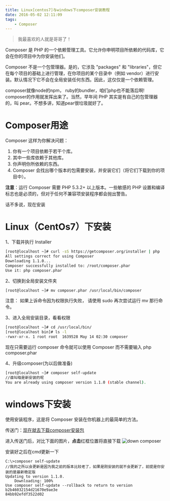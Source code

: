 ```yaml
---
title: Linux[centos7]与windows下composer安装教程
date: 2016-05-02 12:11:09
tags:
    - Composer
---
```


> 我最喜欢的人就是哥哥了！

Composer 是 PHP 的一个依赖管理工具。它允许你申明项目所依赖的代码库，它会在你的项目中为你安装他们。

<!-- more -->

Composer 不是一个包管理器。是的，它涉及 "packages" 和 "libraries"，但它在每个项目的基础上进行管理，在你项目的某个目录中（例如 vendor）进行安装。默认情况下它不会在全局安装任何东西。因此，这仅仅是一个依赖管理。

composer就像node的npm， ruby的bundler，咱们php也不能落后啊! composer的作用就发挥出来了。当然，早年间 PHP 其实是有自己的包管理器的，叫 pear。不想多讲，知道pear很垃圾就好了。

# Composer用途

Composer 这样为你解决问题：
1. 你有一个项目依赖于若干个库。
2. 其中一些库依赖于其他库。
3. 你声明你所依赖的东西。
4. Composer 会找出哪个版本的包需要安装，并安装它们（将它们下载到你的项目中）。

**注意**：运行 Composer 需要 PHP 5.3.2+ 以上版本。一些敏感的 PHP 设置和编译标志也是必须的，但对于任何不兼容项安装程序都会抛出警告。

话不多说，现在安装

# Linux（CentOs7）下安装

1、下载并执行 Installer
``` bash
[root@localhost ~]# curl -sS https://getcomposer.org/installer | php
All settings correct for using Composer
Downloading 1.1.0...
Composer successfully installed to: /root/composer.phar
Use it: php composer.phar
```

2、切换到全局安装文件夹
``` bash
[root@localhost ~]# mv composer.phar /usr/local/bin/composer
```
注意： 如果上诉命令因为权限执行失败， 请使用 sudo 再次尝试运行 mv 那行命令。

3、进入全局安装目录，看看权限
``` bash
[root@localhost ~]# cd /usr/local/bin/
[root@localhost bin]# ls -l
-rwxr-xr-x. 1 root root  1639528 May 14 02:30 composer
```
现在只需要运行 composer 命令就可以使用 Composer 而不需要输入 php composer.phar

4、升级composer(为以后做准备)
``` bash
[root@localhost ~]# composer self-update
//谁叫咱是新安装的呢
You are already using composer version 1.1.0 (stable channel).
```

# windows下安装

使用安装程序，这是将 Composer 安装在你机器上的最简单的方法。

传送门：[现在就去下载composer安装包](https://getcomposer.org/download/)

进入传送门后，对比下面的图片，**点击**红框位置将直接下载
![down composer](https://s2.ax1x.com/2020/02/06/1yJ5qg.jpg)

安装好之后在cmd更新一下
``` bsah
C:\>composer self-update
//我的之所以会更新是因为我之前的版本比较老了，如果是刚安装的就不会更新了，前提是你安装的是最新稳定版
Updating to version 1.1.0.
    Downloading: 100%
Use composer self-update --rollback to return to version b2b46032154d21670e9ae3e
84bb92efdf3522d02
```